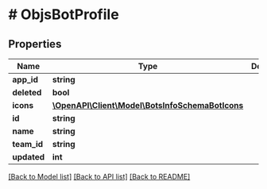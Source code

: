 # # ObjsBotProfile

## Properties

Name | Type | Description | Notes
------------ | ------------- | ------------- | -------------
**app_id** | **string** |  |
**deleted** | **bool** |  |
**icons** | [**\OpenAPI\Client\Model\BotsInfoSchemaBotIcons**](BotsInfoSchemaBotIcons.md) |  |
**id** | **string** |  |
**name** | **string** |  |
**team_id** | **string** |  |
**updated** | **int** |  |

[[Back to Model list]](../../README.md#models) [[Back to API list]](../../README.md#endpoints) [[Back to README]](../../README.md)
